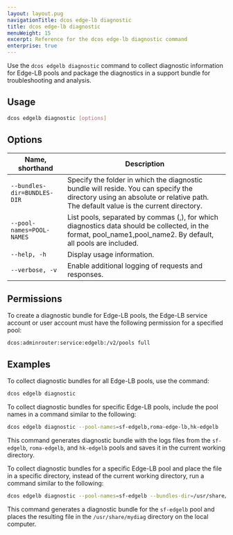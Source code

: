 ```yaml
---
layout: layout.pug
navigationTitle: dcos edge-lb diagnostic
title: dcos edge-lb diagnostic
menuWeight: 15
excerpt: Reference for the dcos edge-lb diagnostic command
enterprise: true
---
```


Use the `dcos edgelb diagnostic` command to collect diagnostic information for Edge-LB pools and package the diagnostics in a support bundle for troubleshooting and analysis.

## Usage
```bash
dcos edgelb diagnostic [options]
```

## Options
| Name, shorthand | Description |
|-----------------|-------------|
| `--bundles-dir=BUNDLES-DIR` | Specify the folder in which the diagnostic bundle will reside. You can specify the directory using an absolute or relative path. The default value is the current directory. |
| `--pool-names=POOL-NAMES` | List pools, separated by commas (,), for which diagnostics data should be collected, in the format, pool_name1,pool_name2. By default, all pools are included. |
| `--help, -h`   | Display usage information. |
| `--verbose, -v` | Enable additional logging of requests and responses. |

## Permissions
To create a diagnostic bundle for Edge-LB pools, the Edge-LB service account or user account must have the following permission for a specified pool:

```
dcos:adminrouter:service:edgelb:/v2/pools full
```

## Examples
To collect diagnostic bundles for all Edge-LB pools, use the command:

```bash
dcos edgelb diagnostic
```

To collect diagnostic bundles for specific Edge-LB pools, include the pool names in a command similar to the following:

```bash
dcos edgelb diagnostic --pool-names=sf-edgelb,roma-edge-lb,hk-edgelb
```

This command generates diagnostic bundle with the logs files from the `sf-edgelb`, `roma-edgelb`, and `hk-edgelb` pools and saves it in the current working directory.

To collect diagnostic bundles for a specific Edge-LB pool and place the file in a specific directory, instead of the current working directory, run a command similar to the following:

```bash
dcos edgelb diagnostic --pool-names=sf-edgelb --bundles-dir=/usr/share/mydiag
```

This command generates a diagnostic bundle for the `sf-edgelb` pool and places the resulting file in the `/usr/share/mydiag` directory on the local computer.
